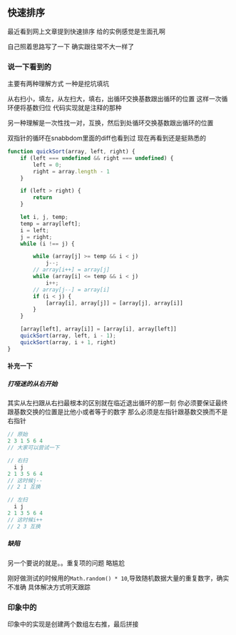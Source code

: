 ## 快速排序

最近看到网上文章提到快速排序
给的实例感觉是生面孔啊

自己照着思路写了一下
确实跟往常不大一样了

### 说一下看到的

主要有两种理解方式
一种是挖坑填坑

从右扫小，填左，从左扫大，填右，出循环交换基数跟出循环的位置
这样一次循环便将基数归位
代码实现就是注释的那种

另一种理解是一次性找一对，互换，然后到处循环交换基数跟出循环的位置

双指针的循环在snabbdom里面的diff也看到过
现在再看到还是挺熟悉的
```javascript
function quickSort(array, left, right) {
    if (left === undefined && right === undefined) {
        left = 0;
        right = array.length - 1
    }

    if (left > right) {
        return
    }

    let i, j, temp;
    temp = array[left];
    i = left;
    j = right;
    while (i !== j) {

        while (array[j] >= temp && i < j)
            j--;
        // array[i++] = array[j]
        while (array[i] <= temp && i < j)
            i++;
        // array[j--] = array[i]
        if (i < j) {
            [array[i], array[j]] = [array[j], array[i]]
        }
    }

    [array[left], array[i]] = [array[i], array[left]]
    quickSort(array, left, i - 1);
    quickSort(array, i + 1, right)
}
```

#### 补充一下

##### 打哑迷的从右开始

其实从左扫跟从右扫最根本的区别就在临近退出循环的那一刻
你必须要保证最终跟基数交换的位置是比他小或者等于的数字
那么必须是左指针跟基数交换而不是右指针
```javascript
// 原始
2 3 1 5 6 4
// 大家可以尝试一下

// 右扫
  i j
2 1 3 5 6 4
// 这时候j--
// 2 1 互换

// 左扫
  i j
2 1 3 5 6 4
// 这时候i++
// 2 3 互换
```

##### 缺陷

另一个要说的就是。。重复项的问题
略尴尬

刚好做测试的时候用的`Math.random() * 10`,导致随机数据大量的重复数字，确实不准确
具体解决方式明天跟踪
### 印象中的

印象中的实现是创建两个数组左右推，最后拼接